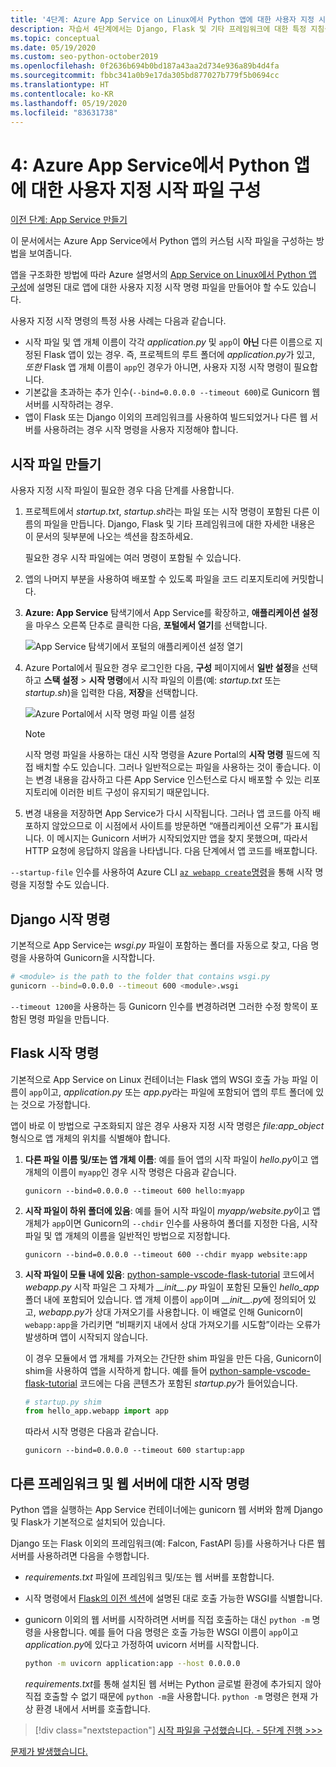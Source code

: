 ```yaml
---
title: '4단계: Azure App Service on Linux에서 Python 앱에 대한 사용자 지정 시작 파일 구성'
description: 자습서 4단계에서는 Django, Flask 및 기타 프레임워크에 대한 특정 지침을 포함하여 웹앱을 시작하는 방법을 App Service에 지시합니다.
ms.topic: conceptual
ms.date: 05/19/2020
ms.custom: seo-python-october2019
ms.openlocfilehash: 0f2636b694b0bd187a43aa2d734e936a89b4d4fa
ms.sourcegitcommit: fbbc341a0b9e17da305bd877027b779f5b0694cc
ms.translationtype: HT
ms.contentlocale: ko-KR
ms.lasthandoff: 05/19/2020
ms.locfileid: "83631738"
---
```

# <a name="4-configure-a-custom-startup-file-for-python-apps-on-azure-app-service"></a>4: Azure App Service에서 Python 앱에 대한 사용자 지정 시작 파일 구성

[이전 단계: App Service 만들기](tutorial-deploy-app-service-on-linux-03.md)

이 문서에서는 Azure App Service에서 Python 앱의 커스텀 시작 파일을 구성하는 방법을 보여줍니다.

앱을 구조화한 방법에 따라 Azure 설명서의 [App Service on Linux에서 Python 앱 구성](https://docs.microsoft.com/azure/app-service/containers/how-to-configure-python)에 설명된 대로 앱에 대한 사용자 지정 시작 명령 파일을 만들어야 할 수도 있습니다.

사용자 지정 시작 명령의 특정 사용 사례는 다음과 같습니다.

- 시작 파일 및 앱 개체 이름이 각각 *application.py* 및 `app`이 **아닌** 다른 이름으로 지정된 Flask 앱이 있는 경우. 즉, 프로젝트의 루트 폴더에 *application.py*가 있고, *또한* Flask 앱 개체 이름이 `app`인 경우가 아니면, 사용자 지정 시작 명령이 필요합니다.
- 기본값을 초과하는 추가 인수(`--bind=0.0.0.0 --timeout 600`)로 Gunicorn 웹 서버를 시작하려는 경우.
- 앱이 Flask 또는 Django 이외의 프레임워크를 사용하여 빌드되었거나 다른 웹 서버를 사용하려는 경우 시작 명령을 사용자 지정해야 합니다.

## <a name="create-a-startup-file"></a>시작 파일 만들기

사용자 지정 시작 파일이 필요한 경우 다음 단계를 사용합니다.

1. 프로젝트에서 *startup.txt*, *startup.sh*라는 파일 또는 시작 명령이 포함된 다른 이름의 파일을 만듭니다. Django, Flask 및 기타 프레임워크에 대한 자세한 내용은 이 문서의 뒷부분에 나오는 섹션을 참조하세요.

    필요한 경우 시작 파일에는 여러 명령이 포함될 수 있습니다.

1. 앱의 나머지 부분을 사용하여 배포할 수 있도록 파일을 코드 리포지토리에 커밋합니다.

1. **Azure: App Service** 탐색기에서 App Service를 확장하고, **애플리케이션 설정**을 마우스 오른쪽 단추로 클릭한 다음, **포털에서 열기**를 선택합니다.

    ![App Service 탐색기에서 포털의 애플리케이션 설정 열기](media/deploy-azure/open-application-settings-in-portal-for-app-service.png)

1. Azure Portal에서 필요한 경우 로그인한 다음, **구성** 페이지에서 **일반 설정**을 선택하고 **스택 설정** > **시작 명령**에서 시작 파일의 이름(예: *startup.txt* 또는 *startup.sh*)을 입력한 다음, **저장**을 선택합니다.

    ![Azure Portal에서 시작 명령 파일 이름 설정](media/deploy-azure/enter-startup-file-for-app-service-in-the-azure-portal.png)

    > [!NOTE]
    > 시작 명령 파일을 사용하는 대신 시작 명령을 Azure Portal의 **시작 명령** 필드에 직접 배치할 수도 있습니다. 그러나 일반적으로는 파일을 사용하는 것이 좋습니다. 이는 변경 내용을 감사하고 다른 App Service 인스턴스로 다시 배포할 수 있는 리포지토리에 이러한 비트 구성이 유지되기 때문입니다.

1. 변경 내용을 저장하면 App Service가 다시 시작됩니다. 그러나 앱 코드를 아직 배포하지 않았으므로 이 시점에서 사이트를 방문하면 “애플리케이션 오류”가 표시됩니다. 이 메시지는 Gunicorn 서버가 시작되었지만 앱을 찾지 못했으며, 따라서 HTTP 요청에 응답하지 않음을 나타냅니다. 다음 단계에서 앱 코드를 배포합니다.

`--startup-file` 인수를 사용하여 Azure CLI [`az webapp create`명령](/cli/azure/webapp?view=azure-cli-latest#az-webapp-create)을 통해 시작 명령을 지정할 수도 있습니다.

## <a name="django-startup-commands"></a>Django 시작 명령

기본적으로 App Service는 *wsgi.py* 파일이 포함하는 폴더를 자동으로 찾고, 다음 명령을 사용하여 Gunicorn을 시작합니다.

```bash
# <module> is the path to the folder that contains wsgi.py
gunicorn --bind=0.0.0.0 --timeout 600 <module>.wsgi
```

`--timeout 1200`을 사용하는 등 Gunicorn 인수를 변경하려면 그러한 수정 항목이 포함된 명령 파일을 만듭니다.

## <a name="flask-startup-commands"></a>Flask 시작 명령

기본적으로 App Service on Linux 컨테이너는 Flask 앱의 WSGI 호출 가능 파일 이름이 `app`이고, *application.py* 또는 *app.py*라는 파일에 포함되어 앱의 루트 폴더에 있는 것으로 가정합니다.

앱이 바로 이 방법으로 구조화되지 않은 경우 사용자 지정 시작 명령은 *file:app_object* 형식으로 앱 개체의 위치를 식별해야 합니다.

1. **다른 파일 이름 및/또는 앱 개체 이름**: 예를 들어 앱의 시작 파일이 *hello.py*이고 앱 개체의 이름이 `myapp`인 경우 시작 명령은 다음과 같습니다.

    ```text
    gunicorn --bind=0.0.0.0 --timeout 600 hello:myapp
    ```

1. **시작 파일이 하위 폴더에 있음**: 예를 들어 시작 파일이 *myapp/website.py*이고 앱 개체가 `app`이면 Gunicorn의 `--chdir` 인수를 사용하여 폴더를 지정한 다음, 시작 파일 및 앱 개체의 이름을 일반적인 방법으로 지정합니다.

    ```text
    gunicorn --bind=0.0.0.0 --timeout 600 --chdir myapp website:app
    ```

1. **시작 파일이 모듈 내에 있음**: [python-sample-vscode-flask-tutorial](https://github.com/Microsoft/python-sample-vscode-flask-tutorial) 코드에서 *webapp.py* 시작 파일은 그 자체가 *\_\_init\_\_.py* 파일이 포함된 모듈인 *hello_app* 폴더 내에 포함되어 있습니다. 앱 개체 이름이 `app`이며 *\_\_init\_\_.py*에 정의되어 있고, *webapp.py*가 상대 가져오기를 사용합니다. 이 배열로 인해 Gunicorn이 `webapp:app`을 가리키면 “비패키지 내에서 상대 가져오기를 시도함”이라는 오류가 발생하며 앱이 시작되지 않습니다.

    이 경우 모듈에서 앱 개체를 가져오는 간단한 shim 파일을 만든 다음, Gunicorn이 shim을 사용하여 앱을 시작하게 합니다. 예를 들어 [python-sample-vscode-flask-tutorial](https://github.com/Microsoft/python-sample-vscode-flask-tutorial) 코드에는 다음 콘텐츠가 포함된 *startup.py*가 들어있습니다.

    ```python
    # startup.py shim
    from hello_app.webapp import app
    ```

    따라서 시작 명령은 다음과 같습니다.

    ```text
    gunicorn --bind=0.0.0.0 --timeout 600 startup:app
    ```

## <a name="startup-commands-for-other-frameworks-and-web-servers"></a>다른 프레임워크 및 웹 서버에 대한 시작 명령

Python 앱을 실행하는 App Service 컨테이너에는 gunicorn 웹 서버와 함께 Django 및 Flask가 기본적으로 설치되어 있습니다.

Django 또는 Flask 이외의 프레임워크(예: Falcon, FastAPI 등)를 사용하거나 다른 웹 서버를 사용하려면 다음을 수행합니다.

- *requirements.txt* 파일에 프레임워크 및/또는 웹 서버를 포함합니다.
- 시작 명령에서 [Flask의 이전 섹션](#flask-startup-commands)에 설명된 대로 호출 가능한 WSGI를 식별합니다.
- gunicorn 이외의 웹 서버를 시작하려면 서버를 직접 호출하는 대신 `python -m` 명령을 사용합니다. 예를 들어 다음 명령은 호출 가능한 WSGI 이름이 `app`이고 *application.py*에 있다고 가정하여 uvicorn 서버를 시작합니다.

    ```sh
    python -m uvicorn application:app --host 0.0.0.0
    ```

    *requirements.txt*를 통해 설치된 웹 서버는 Python 글로벌 환경에 추가되지 않아 직접 호출할 수 없기 때문에 `python -m`을 사용합니다. `python -m` 명령은 현재 가상 환경 내에서 서버를 호출합니다.

> [!div class="nextstepaction"]
> [시작 파일을 구성했습니다. - 5단계 진행 >>>](tutorial-deploy-app-service-on-linux-05.md)

[문제가 발생했습니다.](https://www.research.net/r/PWZWZ52?tutorial=vscode-appservice-python&step=04-startup-command)
